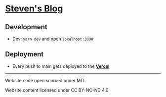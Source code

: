 
# [Steven's Blog](https://www.stevenliu.one/)

## Development

- Dev: `yarn dev` and open `localhost:3000`

## Deployment

- Every push to main gets deployed to the **[Vercel](https://vercel.com)**

---
Website code open sourced under MIT.

Website content licensed under CC BY-NC-ND 4.0.